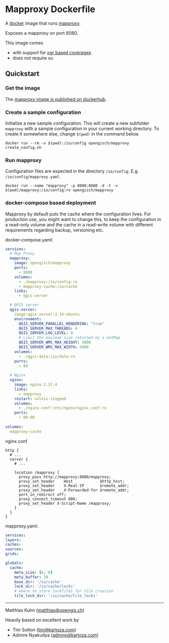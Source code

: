# Mapproxy Dockerfile

A [docker](http://www.docker.com/) image that runs [mapproxy](http://mapproxy.org).

Exposes a mapproxy on port 8080.

This image comes

 - with support for [ogr based coverages](https://mapproxy.org/docs/nightly/coverages.html#coverages)
 - does not require su

## Quickstart

### Get the image

The [mapproxy image is published on dockerhub](https://hub.docker.com/r/opengisch/mapproxy).

### Create a sample configuration

Initialize a new sample configuration.
This will create a new subfolder `mapproxy` with a sample configuration in
your current working directory.
To create it somewhere else, change `$(pwd)` in the command below.

```
docker run --rm -v $(pwd):/io/config opengisch/mapproxy create_config.sh
```

### Run mapproxy

Configuration files are expected in the directory `/io/config`.
E.g. `/io/config/mapproxy.yaml`.

```
docker run --name "mapproxy" -p 8080:8080 -d -t -v $(pwd)/mapproxy:/io/config:ro opengisch/mapproxy
```

### docker-compose based deployment

Mapproxy by default puts the cache where the configuration lives.
For production use, you might want to change this, to keep the configuration
in a read-only volume and the cache in a read-write volume with different
requirements regarding backup, versioning etc.

docker-compose.yaml:
```yaml
services:
  # Map Proxy
  mapproxy:
    image: opengisch/mapproxy
    ports:
      - 8080
    volumes:
      - ./mapproxy:/io/config:ro
      - mapproxy-cache:/io/cache
    links:
      - qgis-server

  # QGIS server
  qgis-server:
    image:qgis-server:3.16-ubuntu
    environment:
      QGIS_SERVER_PARALLEL_RENDERING: "true"
      QGIS_SERVER_MAX_THREADS: 4
      QGIS_SERVER_LOG_LEVEL: 0
      # Limit the maximum size returned by a GetMap
      QGIS_SERVER_WMS_MAX_HEIGHT: 5000
      QGIS_SERVER_WMS_MAX_WIDTH: 5000
    volumes:
      - ./qgis-data:/io/data:ro
    ports:
      - 80
      
  # Nginx
  nginx:
    image: nginx:1.17.4
    links:
      - mapproxy
    restart: unless-stopped
    volumes:
      - ./nginx.conf:/etc/nginx/nginx.conf:ro
    ports:
      - 80:80
      
volumes:
  mapproxy-cache
```

nginx.conf
```
http {
  # ...
  server {
    # ...
    
    location /mapproxy {
      proxy_pass http://mapproxy:8080/mapproxy;
      proxy_set_header    Host            $http_host;
      proxy_set_header    X-Real-IP       $remote_addr;
      proxy_set_header    X-Forwarded-for $remote_addr;
      port_in_redirect off;
      proxy_connect_timeout 600;
      proxy_set_header X-Script-Name /mapproxy;
    }
  }
}
```

mapproxy.yaml:
```yaml
services:
layers:
caches:
sources:
grids:

globals:
  cache:
    meta_size: [6, 6]
    meta_buffer: 20
    base_dir: '/io/cache'
    lock_dir: '/io/cache/locks'
    # where to store lockfiles for tile creation
    tile_lock_dir: '/io/cache/tile_locks'
```

-----------

Matthias Kuhn (matthias@opengis.ch)

Heavily based on excellent work by

- Tim Sutton (tim@kartoza.com)
- Admire Nyakudya (admire@kartoza.com)
